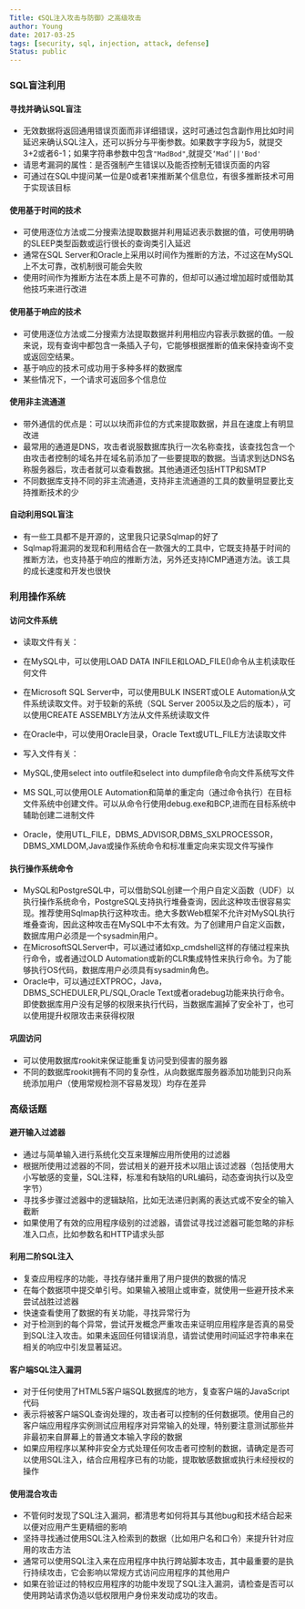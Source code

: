 ```yaml
---
Title: 《SQL注入攻击与防御》之高级攻击
author: Young
date: 2017-03-25
tags: [security, sql, injection, attack, defense]
Status: public
---
```

### SQL盲注利用

#### 寻找并确认SQL盲注

* 无效数据将返回通用错误页面而非详细错误，这时可通过包含副作用比如时间延迟来确认SQL注入，还可以拆分与平衡参数。如果数字字段为5，就提交3+2或者6-1；如果字符串参数中包含```"MadBod"```,就提交```‘Mad’||'Bod'```
* 请思考漏洞的属性：是否强制产生错误以及能否控制无错误页面的内容
* 可通过在SQL中提问某一位是0或者1来推断某个信息位，有很多推断技术可用于实现该目标

#### 使用基于时间的技术

* 可使用逐位方法或二分搜索法提取数据并利用延迟表示数据的值，可使用明确的SLEEP类型函数或运行很长的查询类引入延迟
* 通常在SQL Server和Oracle上采用以时间作为推断的方法，不过这在MySQL上不太可靠，改机制很可能会失败
* 使用时间作为推断方法在本质上是不可靠的，但却可以通过增加超时或借助其他技巧来进行改进

#### 使用基于响应的技术

* 可使用逐位方法或二分搜索方法提取数据并利用相应内容表示数据的值。一般来说，现有查询中都包含一条插入子句，它能够根据推断的值来保持查询不变或返回空结果。
* 基于响应的技术可成功用于多种多样的数据库
* 某些情况下，一个请求可返回多个信息位

#### 使用非主流通道

* 带外通信的优点是：可以以块而非位的方式来提取数据，并且在速度上有明显改进
* 最常用的通道是DNS，攻击者说服数据库执行一次名称查找，该查找包含一个由攻击者控制的域名并在域名前添加了一些要提取的数据。当请求到达DNS名称服务器后，攻击者就可以查看数据。其他通道还包括HTTP和SMTP
* 不同数据库支持不同的非主流通道，支持非主流通道的工具的数量明显要比支持推断技术的少

#### 自动利用SQL盲注

* 有一些工具都不是开源的，这里我只记录Sqlmap的好了
* Sqlmap将漏洞的发现和利用结合在一款强大的工具中，它既支持基于时间的推断方法，也支持基于响应的推断方法，另外还支持ICMP通道方法。该工具的成长速度和开发也很快

### 利用操作系统

#### 访问文件系统

* 读取文件有关：
* 在MySQL中，可以使用LOAD DATA INFILE和LOAD_FILE()命令从主机读取任何文件
* 在Microsoft SQL Server中，可以使用BULK INSERT或OLE Automation从文件系统读取文件。对于较新的系统（SQL Server 2005以及之后的版本），可以使用CREATE ASSEMBLY方法从文件系统读取文件
* 在Oracle中，可以使用Oracle目录，Oracle Text或UTL_FILE方法读取文件

* 写入文件有关：
* MySQL,使用select into outfile和select into dumpfile命令向文件系统写文件
* MS SQL,可以使用OLE Automation和简单的重定向（通过命令执行）在目标文件系统中创建文件。可以从命令行使用debug.exe和BCP,进而在目标系统中辅助创建二进制文件
* Oracle，使用UTL_FILE，DBMS_ADVISOR,DBMS_SXLPROCESSOR，DBMS_XMLDOM,Java或操作系统命令和标准重定向来实现文件写操作

#### 执行操作系统命令

* MySQL和PostgreSQL中，可以借助SQL创建一个用户自定义函数（UDF）以执行操作系统命令，PostgreSQL支持执行堆叠查询，因此这种攻击很容易实现。推荐使用Sqlmap执行这种攻击。绝大多数Web框架不允许对MySQL执行堆叠查询，因此这种攻击在MySQL中不太有效。为了创建用户自定义函数，数据库用户必须是一个sysadmin用户。
* 在MicrosoftSQLServer中，可以通过诸如xp_cmdshell这样的存储过程来执行命令，或者通过OLD Automation或新的CLR集成特性来执行命令。为了能够执行OS代码，数据库用户必须具有sysadmin角色。
* Oracle中，可以通过EXTPROC，Java，DBMS_SCHEDULER,PL/SQL,Oracle Text或者oradebug功能来执行命令。即使数据库用户没有足够的权限来执行代码，当数据库漏掉了安全补丁，也可以使用提升权限攻击来获得权限

#### 巩固访问

* 可以使用数据库rookit来保证能重复访问受到侵害的服务器
* 不同的数据库rookit拥有不同的复杂性，从向数据库服务器添加功能到只向系统添加用户（使用常规检测不容易发现）均存在差异

### 高级话题

#### 避开输入过滤器

* 通过与简单输入进行系统化交互来理解应用所使用的过滤器
* 根据所使用过滤器的不同，尝试相关的避开技术以阻止该过滤器（包括使用大小写敏感的变量，SQL注释，标准和有缺陷的URL编码，动态查询执行以及空字节）
* 寻找多步骤过滤器中的逻辑缺陷，比如无法递归剥离的表达式或不安全的输入截断
* 如果使用了有效的应用程序级别的过滤器，请尝试寻找过滤器可能忽略的非标准入口点，比如参数名和HTTP请求头部

#### 利用二阶SQL注入

* 复查应用程序的功能，寻找存储并重用了用户提供的数据的情况
* 在每个数据项中提交单引号。如果输入被阻止或审查，就使用一些避开技术来尝试战胜过滤器
* 快速查看使用了数据的有关功能，寻找异常行为
* 对于检测到的每个异常，尝试开发概念严重攻击来证明应用程序是否真的易受到SQL注入攻击。如果未返回任何错误消息，请尝试使用时间延迟字符串来在相关的响应中引发显著延迟。

#### 客户端SQL注入漏洞

* 对于任何使用了HTML5客户端SQL数据库的地方，复查客户端的JavaScript代码
* 表示将被客户端SQL查询处理的，攻击者可以控制的任何数据项。使用自己的客户端应用程序实例测试应用程序对异常输入的处理，特别要注意测试那些并非最初来自屏幕上的普通文本输入字段的数据
* 如果应用程序以某种非安全方式处理任何攻击者可控制的数据，请确定是否可以使用SQL注入，结合应用程序已有的功能，提取敏感数据或执行未经授权的操作

#### 使用混合攻击

* 不管何时发现了SQL注入漏洞，都清思考如何将其与其他bug和技术结合起来以便对应用产生更精细的影响
* 坚持寻找通过使用SQL注入检索到的数据（比如用户名和口令）来提升针对应用的攻击方法
* 通常可以使用SQL注入来在应用程序中执行跨站脚本攻击，其中最重要的是执行持续攻击，它会影响以常规方式访问应用程序的其他用户
* 如果在验证过的特权应用程序的功能中发现了SQL注入漏洞，请检查是否可以使用跨站请求伪造以低权限用户身份来发动成功的攻击。